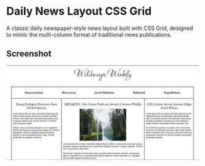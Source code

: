 # Daily News Layout CSS Grid

A classic daily newspaper-style news layout built with CSS Grid, designed to mimic the multi-column format of traditional news publications.

## Screenshot

![News Layout Screenshot](images/news-daily.png)

